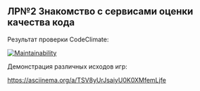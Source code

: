 ## ЛР№2 Знакомство с сервисами оценки качества кода

Результат проверки CodeClimate:

[![Maintainability](https://api.codeclimate.com/v1/badges/00d0559d78ea448aec1b/maintainability)](https://codeclimate.com/github/dmitriy-kuleshov/lw2_methodology/maintainability)

Демонстрация различных исходов игр:

https://asciinema.org/a/TSV8yUrJsaiyU0K0XMfemLjfe
